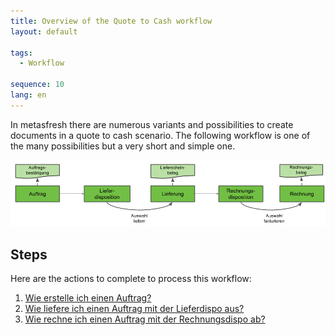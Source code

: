 ```yaml
---
title: Overview of the Quote to Cash workflow
layout: default

tags:
  - Workflow

sequence: 10
lang: en
---
```

In metasfresh there are numerous variants and possibilities to create documents in a quote to cash scenario. The following workflow is one of the many possibilities but a very short and simple one.

![IMG](../../images/de_workflow_Auftrag_bis_Rechnung_simpel.png)


## Steps

Here are the actions to complete to process this workflow:

1. [Wie erstelle ich einen Auftrag?](Wie_erstelle_ich_einen_Auftrag)
1. [Wie liefere ich einen Auftrag mit der Lieferdispo aus?](Wie_liefere_ich_einen_Auftrag_mit_der_Lieferdispo_aus)
1. [Wie rechne ich einen Auftrag mit der Rechnungsdispo ab?](Wie_rechne_ich_einen_Auftrag_mit_der_Rechnungsdispo_ab)

